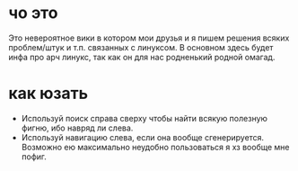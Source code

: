 # чо это
Это невероятное вики в котором мои друзья и я пишем решения всяких проблем/штук и т.п. связанных с линуксом. В основном здесь будет инфа про арч линукс, так как он для нас родненький родной омагад.

# как юзать
- Используй поиск справа сверху чтобы найти всякую полезную фигню, ибо навряд ли слева.
- Используй навигацию слева, если она вообще сгенерируется. Возможно ею максимально неудобно пользоваться я хз вообще мне пофиг.